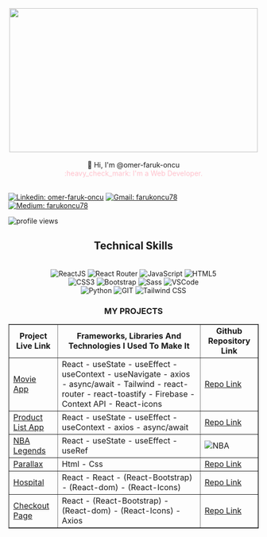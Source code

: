<div align="center">
  <img src="https://media.licdn.com/dms/image/D5612AQGOmwfIE5mlWA/article-cover_image-shrink_720_1280/0/1674617947228?e=1720051200&v=beta&t=slNiuCT8NxwfvCj9EGbnfMj2D_kl6Ay0boay17JhrdM" width="500" height="290">
</div>
</br>
<div align="center">
👋 Hi, I'm @omer-faruk-oncu
</div>
<div align="center">
<span style="color: pink;">:heavy_check_mark: I'm a Web Developer.</span>
</div>
</br>

[![Linkedin: omer-faruk-oncu](https://img.shields.io/badge/linkedin-%230077B5.svg?&style=for-the-badge&logo=linkedin&logoColor=white)](https://www.linkedin.com/in/omer-faruk-oncu/)
[![Gmail: farukoncu78](https://img.shields.io/badge/gmail-f1f2f6.svg?&style=for-the-badge&logo=gmail&logoColor=red)](mailto:farukoncu78@gmail.com)
[![Medium: farukoncu78](https://img.shields.io/badge/medium-black?&style=for-the-badge&logo=medium&logoColor=white)](https://medium.com/@farukoncu78)

<p align="left">
  <img src="https://komarev.com/ghpvc/?username=omer-faruk-oncu" alt="profile views">
</p>
<h2 align="center">
Technical Skills
</h2>
</br>
  
<div align="center">
  <img src="https://img.shields.io/badge/React-20232A?style=for-the-badge&logo=react&logoColor=61DAFB" alt="ReactJS" />
  <img src="https://img.shields.io/badge/React_Router-CA4245?style=for-the-badge&logo=react-router&logoColor=white" alt="React Router" />
  <img src="https://img.shields.io/badge/JavaScript-323330?style=for-the-badge&logo=javascript&logoColor=F7DF1E" alt="JavaScript" />
  <img src="https://img.shields.io/badge/HTML5-E34F26?style=for-the-badge&logo=html5&logoColor=white" alt="HTML5" />
  </br>
  <img src="https://img.shields.io/badge/CSS3-1572B6?style=for-the-badge&logo=css3&logoColor=white" alt="CSS3" />
  <img src="https://img.shields.io/badge/Bootstrap-563D7C?style=for-the-badge&logo=bootstrap&logoColor=white" alt="Bootstrap" />
  <img src="https://img.shields.io/badge/Sass-CC6699?style=for-the-badge&logo=sass&logoColor=white" alt="Sass" />
  <img src="https://img.shields.io/badge/Visual_Studio_Code-0078D4?style=for-the-badge&logo=visual%20studio%20code&logoColor=white" alt="VSCode" />
  </br>
  <img src="https://img.shields.io/badge/Python-14354C?style=for-the-badge&logo=python&logoColor=white" alt="Python" />
  <img src="https://img.shields.io/badge/GIT-E44C30?style=for-the-badge&logo=git&logoColor=white" alt="GIT" />
  <img src="https://img.shields.io/badge/Tailwind-38B2AC?style=for-the-badge&logo=tailwind-css&logoColor=white" alt="Tailwind CSS" />
</div>

<table border="1"  align="center">
        <h3 align="center">MY PROJECTS</h3>
    <td  align="center"><strong>Project Live Link</strong></td>
      <td  align="center">
        <strong
          >Frameworks, Libraries And Technologies I Used To Make It</strong
        >
      </td>
      <td  align="center""><strong>Github Repository Link</strong></td>
   <tr>
        <td><a href="https://movie-app-oncu.netlify.app">Movie App</a></td>
        <td>React - useState - useEffect - useContext - useNavigate - axios - async/await - Tailwind - react-router - react-toastify - Firebase - Context API - React-icons</td>
        <td><a href="#">Repo Link</a></td>
      </tr>
         <tr>
        <td><a href="https://omer-faruk-oncu.github.io/product-list/">Product List App</a></td>
        <td> React - useState - useEffect - useContext - axios - async/await </td>
        <td><a href="#">Repo Link</a></td>
      </tr>
      <tr style="margin: auto;">
        <td><a href="https://nba-legends-oncuu.netlify.app">NBA Legends</a></td>
        <td>React - useState - useEffect - useRef</td>
        <td><img src="https://github.com/omer-faruk-oncu/nba-legends/assets/154313389/f88a65dc-ac8a-4478-a3f2-02ba23f4a9d9" alt="NBA" /> </td>
      </tr>
        <tr style="margin: auto;">
        <td><a href="https://omer-faruk-oncu.github.io/parallax/">Parallax</a></td>
        <td>Html - Css </td>
        <td><a href="#">Repo Link</a></td>
      </tr>
       <tr style="margin: auto;">
        <td><a href="https://hospital-app-oncu.netlify.app">Hospital</a></td>
        <td>React - React - (React-Bootstrap) - (React-dom) - (React-Icons) </td>
        <td><a href="#">Repo Link</a></td>
      </tr>
       <tr style="margin: auto;">
        <td><a href="https://checkout-page-oncu.netlify.app/">Checkout Page</a></td>
        <td>React - (React-Bootstrap) - (React-dom) - (React-Icons) - Axios</td>
        <td><a href="#">Repo Link</a></td>
      </tr>
      </table>

<!---
omer-faruk-oncu/omer-faruk-oncu is a ✨ special ✨ repository because its `README.md` (this file) appears on your GitHub profile.
You can click the Preview link to take a look at your changes.
--->
